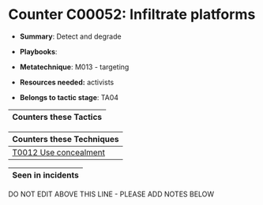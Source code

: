 # Counter C00052: Infiltrate platforms

* **Summary**: Detect and degrade

* **Playbooks**: 

* **Metatechnique**: M013 - targeting

* **Resources needed:** activists

* **Belongs to tactic stage**: TA04


| Counters these Tactics |
| ---------------------- |



| Counters these Techniques |
| ------------------------- |
| [T0012 Use concealment](../techniques/T0012.md) |



| Seen in incidents |
| ----------------- |


DO NOT EDIT ABOVE THIS LINE - PLEASE ADD NOTES BELOW